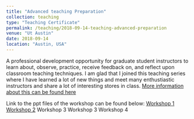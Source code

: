 ```yaml
---
title: "Advanced teaching Preparation"
collection: teaching
type: "Teaching Certificate"
permalink: /teaching/2018-09-14-teaching-advanced-preparation
venue: "Ut Austin"
date: 2018-09-14
location: "Austin, USA"
---
```



A professional development opportunity for graduate student instructors to learn about, observe, practice, receive feedback on, and reflect upon classroom teaching techniques.
I am glad that I joined this teaching series where I have learned a lot of new things and meet many enthustiastic instructors and share a lot of interesting stores in class. [More information about this can be found here](https://utexas.box.com/s/wt20w4pcku781bpxzf25q65akjqduvmf)

 Link to the ppt files of the workshop can be found below:
 [Workshop 1](https://utexas.box.com/s/bu14fzpjvd0ksmewwxw6bu4s1ow0oxeo)
 [Workshop 2](https://utexas.box.com/s/7op7fvtu43s8zm9pyzkgv44prf2xi9au)
 Workshop 3
 Workshop 3
 Workshop 4
 
